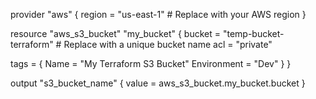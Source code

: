 provider "aws" {
  region = "us-east-1"  # Replace with your AWS region
}

resource "aws_s3_bucket" "my_bucket" {
  bucket = "temp-bucket-terraform"  # Replace with a unique bucket name
  acl    = "private"

  tags = {
    Name        = "My Terraform S3 Bucket"
    Environment = "Dev"
  }
}

output "s3_bucket_name" {
  value = aws_s3_bucket.my_bucket.bucket
}
